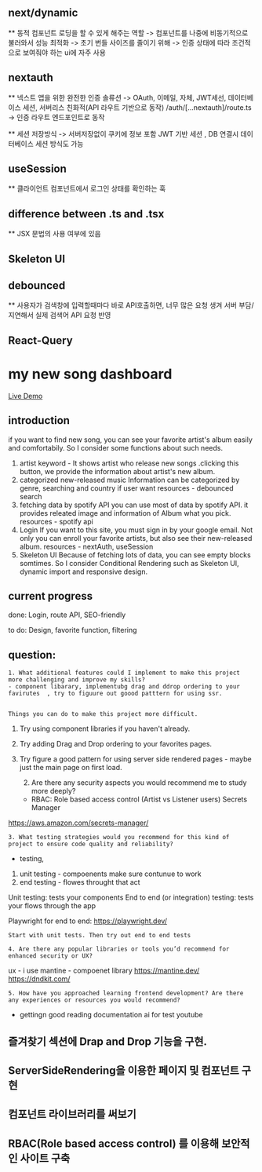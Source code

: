 ## next/dynamic

\*\* 동적 컴포넌트 로딩을 할 수 있게 해주는 역할 -> 컴포넌트를 나중에 비동기적으로 불러와서 성능 최적화 -> 초기 번들 사이즈를 줄이기 위해 -> 인증 상태에 따라 조건적으로 보여줘야 하는 ui에 자주 사용

## nextauth

\*\* 넥스트 앱을 위한 완전한 인증 솔류션 -> OAuth, 이메일, 자체, JWT세선, 데이터베이스 세션, 서버리스 친화적(API 라우트 기반으로 동작)
/auth/[...nextauth]/route.ts -> 인증 라우트 엔드포인트로 동작

\*\* 세션 저장방식 -> 서버저장없이 쿠키에 정보 포함 JWT 기반 세션
, DB 연결시 데이터베이스 세션 방식도 가능

## useSession

\*\* 클라이언트 컴포넌트에서 로그인 상태를 확인하는 훅

## difference between .ts and .tsx

\*\* JSX 문법의 사용 여부에 있음

## Skeleton UI

## debounced

\*\* 사용자가 검색창에 입력할때마다 바로 API호출하면, 너무 많은 요청 생겨 서버 부담/ 지연해서 실제 검색어 API 요청 반영

## React-Query

# my new song dashboard

[Live Demo](https://secondchap.vercel.app/)

## introduction

if you want to find new song, you can see your favorite artist's album easily and comfortabily. So I consider some functions about such needs.

1. artist keyword -
   It shows artist who release new songs .clicking this button, we provide the information about artist's new album.
2. categorized new-released music
   Information can be categorized by genre, searching and country if user want
   resources - debounced search
3. fetching data by spotify API
   you can use most of data by spotify API. it provides releated image and information of Album what you pick.
   resources - spotify api
4. Login
   If you want to this site, you must sign in by your google email. Not only you can enroll your favorite artists, but also see their new-released album.
   resources - nextAuth, useSession
5. Skeleton UI
   Because of fetching lots of data, you can see empty blocks somtimes.
   So I consider Conditional Rendering such as Skeleton UI, dynamic import and responsive design.

## current progress

done: Login, route API, SEO-friendly

to do: Design, favorite function, filtering

## question:

    1. What additional features could I implement to make this project more challenging and improve my skills?
    - component libarary, implementubg drag and ddrop ordering to your favirutes  , try to figuure out goood patttern for using ssr.


    Things you can do to make this project more difficult.

1. Try using component libraries if you haven't already.
2. Try adding Drag and Drop ordering to your favorites pages.
3. Try figure a good pattern for using server side rendered pages - maybe just the main page on first load.

   2. Are there any security aspects you would recommend me to study more deeply?

   - RBAC: Role based access control (Artist vs Listener users)
     Secrets Manager

https://aws.amazon.com/secrets-manager/

    3. What testing strategies would you recommend for this kind of project to ensure code quality and reliability?

- testing,

1. unit testing - compoenents make sure contunue to work
2. end testing - flowes throught that act

Unit testing: tests your components
End to end (or integration) testing: tests your flows through the app

Playwright for end to end: https://playwright.dev/

    Start with unit tests. Then try out end to end tests

    4. Are there any popular libraries or tools you’d recommend for enhanced security or UX?

ux - i use mantine - compoenet library
https://mantine.dev/
https://dndkit.com/

    5. How have you approached learning frontend development? Are there any experiences or resources you would recommend?

- gettingn good reading documentation
  ai for test
  youtube

## 즐겨찾기 섹션에 Drap and Drop 기능을 구현.

## ServerSideRendering을 이용한 페이지 및 컴포넌트 구현

## 컴포넌트 라이브러리를 써보기

## RBAC(Role based access control) 를 이용해 보안적인 사이트 구축

